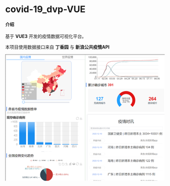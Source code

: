 # covid-19_dvp-VUE

#### 介绍
基于 **VUE3** 开发的疫情数据可视化平台。

本项目使用数据接口来自 **丁香园** 与 **新浪公共疫情API** 

<img src="https://github.com/uctttt/covid-19_dvp-VUE/blob/master/demonstration/RefImg1.png">
